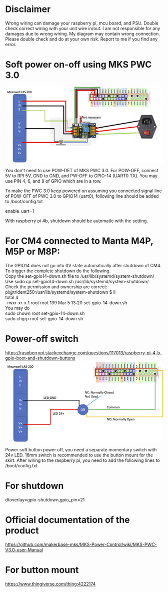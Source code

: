 # Disclaimer
Wrong wiring can damage your raspberry pi, mcu board, and PSU. Double check correct wiring with your unit wire in/out. I am not responsible for any damages due to wrong wiring. My diagram may contain wrong connection. Please double check and do at your own risk. Report to me if you find any error.

# Soft power on-off using MKS PWC 3.0

![RPi connnection](rpi_connection.png)

You don't need to use POW-DET of MKS PWC 3.0.
For POW-OFF, connect 5V to RPI 5V, GND to GND, and PW-OFF to GPIO-14 (UART0 TX). You may use PIN 4, 6, and 8 of GPIO which are in a row.

To make the PWC 3.0 keep powered on assuming you connected signal line of POW-OFF of PWC 3.0 to GPIO14 (uart0), following line should be added to /boot/config.txt

enable_uart=1

With raspberry pi 4b, shutdown should be automatic with the setting.

# For CM4 connected to Manta M4P, M5P or M8P:
The GPIO14 does not go into 0V state automatically after shutdown of CM4. To trigger the complete shutdown do the following. <br/>
Copy the set-gpio14-down.sh file to /usr/lib/systemd/system-shutdown/ <br/>
Use sudo cp set-gpio14-down.sh /usr/lib/systemd/system-shutdown/ <br/>
Check the permission and ownership are correct: <br/>
pi@trident250:/usr/lib/systemd/system-shutdown $ ll <br/>
total 4 <br/>
-rwxr-xr-x 1 root root 139 Mar  5 13:20 set-gpio-14-down.sh <br/>
You may do <br/>
sudo chown root set-gpio-14-down.sh <br/>
sudo chgrp root set-gpio-14-down.sh <br/>

# Power-off switch
https://raspberrypi.stackexchange.com/questions/117013/raspberry-pi-4-b-gpio-boot-and-shutdown-buttons
![Power-off switch](power_off_switch.png)

Power soft button power off, you need a separate momentary switch with 24v LED. 16mm switch is recommended to use the button mount for the skirt. After wiring to the raspberry pi, you need to add the following lines to /boot/config.txt

# For shutdown
dtoverlay=gpio-shutdown,gpio_pin=21


# Official documentation of the product
https://github.com/makerbase-mks/MKS-Power-Control/wiki/MKS-PWC-V3.0-user-Manual

# For button mount
https://www.thingiverse.com/thing:4222174
